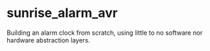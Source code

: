 # sunrise_alarm_avr
Building an alarm clock from scratch, using little to no software nor hardware abstraction layers.

